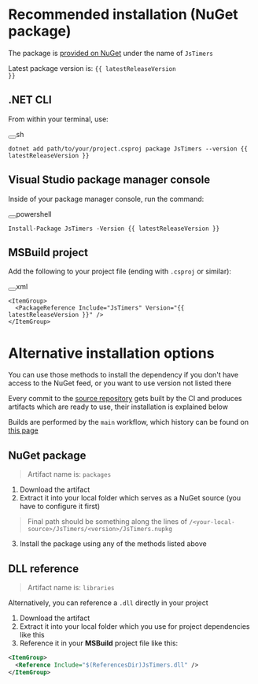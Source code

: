 <script setup>
import pkg from '../package.json';

const { latestReleaseVersion } = pkg;

</script>

# Recommended installation (NuGet package)

The package is [provided on NuGet][nuget-pkg] under the name of `JsTimers`

Latest package version is: <code>{{ latestReleaseVersion }}</code>

## .NET CLI

From within your terminal, use:

<div class="language-sh vp-adaptive-theme"><button title="Copy Code" class="copy"></button><span class="lang">sh</span><pre class="shiki shiki-themes github-light github-dark vp-code"><code><span class="line"><span style="--shiki-light:#6F42C1;--shiki-dark:#B392F0;">dotnet</span><span style="--shiki-light:#032F62;--shiki-dark:#9ECBFF;"> add path/to/your/project.csproj package JsTimers --version </span><span style="--shiki-light:#005CC5;--shiki-dark:#79B8FF;">{{ latestReleaseVersion }}</span></span></code></pre></div>

## Visual Studio package manager console

Inside of your package manager console, run the command:

<div class="language-powershell vp-adaptive-theme"><button title="Copy Code" class="copy"></button><span class="lang">powershell</span><pre class="shiki shiki-themes github-light github-dark vp-code"><code><span class="line"><span style="--shiki-light:#005CC5;--shiki-dark:#79B8FF;">Install-Package</span><span style="--shiki-light:#24292E;--shiki-dark:#E1E4E8;"> JsTimers </span><span style="--shiki-light:#D73A49;--shiki-dark:#F97583;">-</span><span style="--shiki-light:#24292E;--shiki-dark:#E1E4E8;">Version </span><span style="--shiki-light:#005CC5;--shiki-dark:#79B8FF;">{{ latestReleaseVersion }}</span></span></code></pre></div>

## MSBuild project

Add the following to your project file (ending with `.csproj` or similar):

<div class="language-xml vp-adaptive-theme"><button title="Copy Code" class="copy"></button><span class="lang">xml</span><pre class="shiki shiki-themes github-light github-dark vp-code"><code><span class="line"><span style="--shiki-light:#24292E;--shiki-dark:#E1E4E8;">&lt;</span><span style="--shiki-light:#22863A;--shiki-dark:#85E89D;">ItemGroup</span><span style="--shiki-light:#24292E;--shiki-dark:#E1E4E8;">&gt;</span></span>
<span class="line"><span style="--shiki-light:#24292E;--shiki-dark:#E1E4E8;">  &lt;</span><span style="--shiki-light:#22863A;--shiki-dark:#85E89D;">PackageReference</span><span style="--shiki-light:#6F42C1;--shiki-dark:#B392F0;"> Include</span><span style="--shiki-light:#24292E;--shiki-dark:#E1E4E8;">=</span><span style="--shiki-light:#032F62;--shiki-dark:#9ECBFF;">"JsTimers"</span><span style="--shiki-light:#6F42C1;--shiki-dark:#B392F0;"> Version</span><span style="--shiki-light:#24292E;--shiki-dark:#E1E4E8;">=</span><span style="--shiki-light:#032F62;--shiki-dark:#9ECBFF;">"{{ latestReleaseVersion }}"</span><span style="--shiki-light:#24292E;--shiki-dark:#E1E4E8;"> /&gt;</span></span>
<span class="line"><span style="--shiki-light:#24292E;--shiki-dark:#E1E4E8;">&lt;/</span><span style="--shiki-light:#22863A;--shiki-dark:#85E89D;">ItemGroup</span><span style="--shiki-light:#24292E;--shiki-dark:#E1E4E8;">&gt;</span></span></code></pre></div>

# Alternative installation options

You can use those methods to install the dependency if you don't have access
to the NuGet feed, or you want to use version not listed there

Every commit to the [source repository][github-repo] gets built by the CI
and produces artifacts which are ready to use, their installation
is explained below

Builds are performed by the `main` workflow,
which history can be found on [this page][main-workflow-history]

## NuGet package

> Artifact name is: `packages`

1. Download the artifact
2. Extract it into your local folder
which serves as a NuGet source (you have to configure it first)

> Final path should be something along the lines of `/<your-local-source>/JsTimers/<version>/JsTimers.nupkg`

3. Install the package using any of the methods listed above

## DLL reference

> Artifact name is: `libraries`

Alternatively, you can reference a `.dll` directly in your project

1. Download the artifact
2. Extract it into your local folder
which you use for project dependencies like this
3. Reference it in your **MSBuild** project file like this:

```xml
<ItemGroup>
  <Reference Include="$(ReferencesDir)JsTimers.dll" />
</ItemGroup>
```

[nuget-pkg]: https://nuget.org/packages/JsTimers
[github-repo]: https://github.com/2chevskii/JsTimers
[main-workflow-history]: https://github.com/2chevskii/JsTimers/actions/workflows/main.yml
